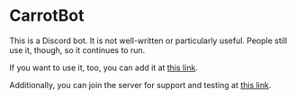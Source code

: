 # CarrotBot
This is a Discord bot.
It is not well-written or particularly useful.
People still use it, though, so it continues to run.

If you want to use it, too, you can add it at [this link](https://discordapp.com/oauth2/authorize?client_id=389513870835974146&scope=bot&permissions=8).

Additionally, you can join the server for support and testing at [this link](https://discord.gg/wHPwHu7).
